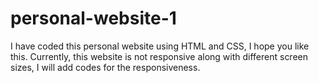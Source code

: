 # personal-website-1
I have coded this personal website using HTML and CSS, I hope you like this. Currently, this website is not responsive along with different screen sizes, I will add codes for the responsiveness.
